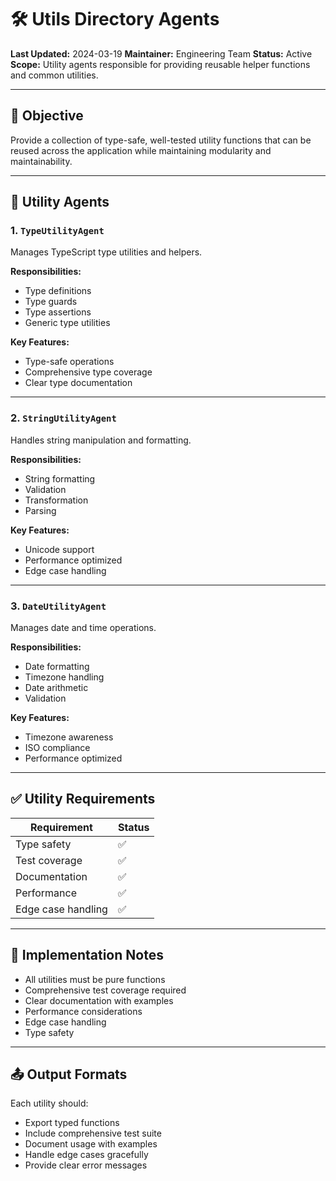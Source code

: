 # 🛠️ Utils Directory Agents

**Last Updated:** 2024-03-19
**Maintainer:** Engineering Team
**Status:** Active
**Scope:** Utility agents responsible for providing reusable helper functions and common utilities.

---

## 🎯 Objective

Provide a collection of type-safe, well-tested utility functions that can be reused across the application while maintaining modularity and maintainability.

---

## 🤖 Utility Agents

### 1. `TypeUtilityAgent`

Manages TypeScript type utilities and helpers.

**Responsibilities:**
- Type definitions
- Type guards
- Type assertions
- Generic type utilities

**Key Features:**
- Type-safe operations
- Comprehensive type coverage
- Clear type documentation

---

### 2. `StringUtilityAgent`

Handles string manipulation and formatting.

**Responsibilities:**
- String formatting
- Validation
- Transformation
- Parsing

**Key Features:**
- Unicode support
- Performance optimized
- Edge case handling

---

### 3. `DateUtilityAgent`

Manages date and time operations.

**Responsibilities:**
- Date formatting
- Timezone handling
- Date arithmetic
- Validation

**Key Features:**
- Timezone awareness
- ISO compliance
- Performance optimized

---

## ✅ Utility Requirements

| Requirement | Status |
|------------|--------|
| Type safety | ✅ |
| Test coverage | ✅ |
| Documentation | ✅ |
| Performance | ✅ |
| Edge case handling | ✅ |

---

## 🔧 Implementation Notes

- All utilities must be pure functions
- Comprehensive test coverage required
- Clear documentation with examples
- Performance considerations
- Edge case handling
- Type safety

---

## 📤 Output Formats

Each utility should:
- Export typed functions
- Include comprehensive test suite
- Document usage with examples
- Handle edge cases gracefully
- Provide clear error messages 